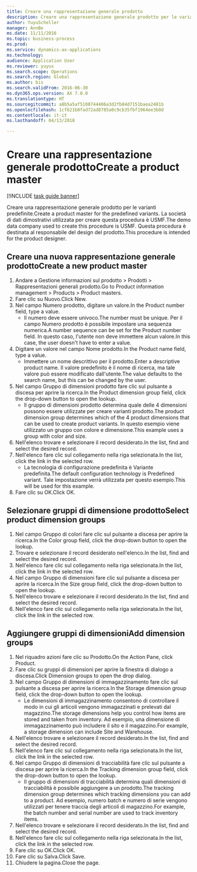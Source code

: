 ```yaml
--- 
title: Creare una rappresentazione generale prodotto
description: Creare una rappresentazione generale prodotto per le varianti predefinite.
author: YuyuScheller
manager: AnnBe
ms.date: 11/11/2016
ms.topic: business-process
ms.prod: 
ms.service: dynamics-ax-applications
ms.technology: 
audience: Application User
ms.reviewer: yuyus
ms.search.scope: Operations
ms.search.region: Global
ms.author: bis
ms.search.validFrom: 2016-06-30
ms.dyn365.ops.version: AX 7.0.0
ms.translationtype: HT
ms.sourcegitcommit: a8b5a5af5108744406a3d2fb84d7151baea2481b
ms.openlocfilehash: 1cf621b0fad72ad8785a0c9cb35fbf1964ee3b0d
ms.contentlocale: it-it
ms.lasthandoff: 04/13/2018

---
```

# <a name="create-a-product-master"></a><span data-ttu-id="845bd-103">Creare una rappresentazione generale prodotto</span><span class="sxs-lookup"><span data-stu-id="845bd-103">Create a product master</span></span>

[!INCLUDE [task guide banner](../../includes/task-guide-banner.md)]

<span data-ttu-id="845bd-104">Creare una rappresentazione generale prodotto per le varianti predefinite.</span><span class="sxs-lookup"><span data-stu-id="845bd-104">Create a product master for the predefined variants.</span></span> <span data-ttu-id="845bd-105">La società di dati dimostrativi utilizzata per creare questa procedura è USMF.</span><span class="sxs-lookup"><span data-stu-id="845bd-105">The demo data company used to create this procedure is USMF.</span></span> <span data-ttu-id="845bd-106">Questa procedura è destinata al responsabile del design del prodotto.</span><span class="sxs-lookup"><span data-stu-id="845bd-106">This procedure is intended for the product designer.</span></span>


## <a name="create-a-new-product-master"></a><span data-ttu-id="845bd-107">Creare una nuova rappresentazione generale prodotto</span><span class="sxs-lookup"><span data-stu-id="845bd-107">Create a new product master</span></span>
1. <span data-ttu-id="845bd-108">Andare a Gestione informazioni sul prodotto > Prodotti > Rappresentazioni generali prodotto.</span><span class="sxs-lookup"><span data-stu-id="845bd-108">Go to Product information management > Products > Product masters.</span></span>
2. <span data-ttu-id="845bd-109">Fare clic su Nuovo.</span><span class="sxs-lookup"><span data-stu-id="845bd-109">Click New.</span></span>
3. <span data-ttu-id="845bd-110">Nel campo Numero prodotto, digitare un valore.</span><span class="sxs-lookup"><span data-stu-id="845bd-110">In the Product number field, type a value.</span></span>
    * <span data-ttu-id="845bd-111">Il numero deve essere univoco.</span><span class="sxs-lookup"><span data-stu-id="845bd-111">The number must be unique.</span></span> <span data-ttu-id="845bd-112">Per il campo Numero prodotto è possibile impostare una sequenza numerica.</span><span class="sxs-lookup"><span data-stu-id="845bd-112">A number sequence can be set for the Product number field.</span></span> <span data-ttu-id="845bd-113">In questo caso, l'utente non deve immettere alcun valore.</span><span class="sxs-lookup"><span data-stu-id="845bd-113">In this case, the user doesn't have to enter a value.</span></span>  
4. <span data-ttu-id="845bd-114">Digitare un valore nel campo Nome prodotto.</span><span class="sxs-lookup"><span data-stu-id="845bd-114">In the Product name field, type a value.</span></span>
    * <span data-ttu-id="845bd-115">Immettere un nome descrittivo per il prodotto.</span><span class="sxs-lookup"><span data-stu-id="845bd-115">Enter a descriptive product name.</span></span> <span data-ttu-id="845bd-116">Il valore predefinito è il nome di ricerca, ma tale valore può essere modificato dall'utente.</span><span class="sxs-lookup"><span data-stu-id="845bd-116">The value defaults to the search name, but this can be changed by the user.</span></span>  
5. <span data-ttu-id="845bd-117">Nel campo Gruppo di dimensioni prodotto fare clic sul pulsante a discesa per aprire la ricerca.</span><span class="sxs-lookup"><span data-stu-id="845bd-117">In the Product dimension group field, click the drop-down button to open the lookup.</span></span>
    * <span data-ttu-id="845bd-118">Il gruppo di dimensioni prodotto determina quale delle 4 dimensioni possono essere utilizzate per creare varianti prodotto.</span><span class="sxs-lookup"><span data-stu-id="845bd-118">The product dimension group determines which of the 4 product dimensions that can be used to create product variants.</span></span> <span data-ttu-id="845bd-119">In questo esempio viene utilizzato un gruppo con colore e dimensione.</span><span class="sxs-lookup"><span data-stu-id="845bd-119">This example uses a group with color and size.</span></span>  
6. <span data-ttu-id="845bd-120">Nell'elenco trovare e selezionare il record desiderato.</span><span class="sxs-lookup"><span data-stu-id="845bd-120">In the list, find and select the desired record.</span></span>
7. <span data-ttu-id="845bd-121">Nell'elenco fare clic sul collegamento nella riga selezionata.</span><span class="sxs-lookup"><span data-stu-id="845bd-121">In the list, click the link in the selected row.</span></span>
    * <span data-ttu-id="845bd-122">La tecnologia di configurazione predefinita è Variante predefinita.</span><span class="sxs-lookup"><span data-stu-id="845bd-122">The default configuration technology is Predefined variant.</span></span> <span data-ttu-id="845bd-123">Tale impostazione verrà utilizzata per questo esempio.</span><span class="sxs-lookup"><span data-stu-id="845bd-123">This will be used for this example.</span></span>  
8. <span data-ttu-id="845bd-124">Fare clic su OK.</span><span class="sxs-lookup"><span data-stu-id="845bd-124">Click OK.</span></span>

## <a name="select-product-dimension-groups"></a><span data-ttu-id="845bd-125">Selezionare gruppi di dimensione prodotto</span><span class="sxs-lookup"><span data-stu-id="845bd-125">Select product dimension groups</span></span>
1. <span data-ttu-id="845bd-126">Nel campo Gruppo di colori fare clic sul pulsante a discesa per aprire la ricerca.</span><span class="sxs-lookup"><span data-stu-id="845bd-126">In the Color group field, click the drop-down button to open the lookup.</span></span>
2. <span data-ttu-id="845bd-127">Trovare e selezionare il record desiderato nell'elenco.</span><span class="sxs-lookup"><span data-stu-id="845bd-127">In the list, find and select the desired record.</span></span>
3. <span data-ttu-id="845bd-128">Nell'elenco fare clic sul collegamento nella riga selezionata.</span><span class="sxs-lookup"><span data-stu-id="845bd-128">In the list, click the link in the selected row.</span></span>
4. <span data-ttu-id="845bd-129">Nel campo Gruppo di dimensioni fare clic sul pulsante a discesa per aprire la ricerca.</span><span class="sxs-lookup"><span data-stu-id="845bd-129">In the Size group field, click the drop-down button to open the lookup.</span></span>
5. <span data-ttu-id="845bd-130">Nell'elenco trovare e selezionare il record desiderato.</span><span class="sxs-lookup"><span data-stu-id="845bd-130">In the list, find and select the desired record.</span></span>
6. <span data-ttu-id="845bd-131">Nell'elenco fare clic sul collegamento nella riga selezionata.</span><span class="sxs-lookup"><span data-stu-id="845bd-131">In the list, click the link in the selected row.</span></span>

## <a name="add-dimension-groups"></a><span data-ttu-id="845bd-132">Aggiungere gruppi di dimensioni</span><span class="sxs-lookup"><span data-stu-id="845bd-132">Add dimension groups</span></span>
1. <span data-ttu-id="845bd-133">Nel riquadro azioni fare clic su Prodotto.</span><span class="sxs-lookup"><span data-stu-id="845bd-133">On the Action Pane, click Product.</span></span>
2. <span data-ttu-id="845bd-134">Fare clic su gruppi di dimensioni per aprire la finestra di dialogo a discesa.</span><span class="sxs-lookup"><span data-stu-id="845bd-134">Click Dimension groups to open the drop dialog.</span></span>
3. <span data-ttu-id="845bd-135">Nel campo Gruppo di dimensioni di immagazzinamento fare clic sul pulsante a discesa per aprire la ricerca.</span><span class="sxs-lookup"><span data-stu-id="845bd-135">In the Storage dimension group field, click the drop-down button to open the lookup.</span></span>
    * <span data-ttu-id="845bd-136">Le dimensioni di immagazzinamento consentono di controllare il modo in cui gli articoli vengono immagazzinati e prelevati dal magazzino.</span><span class="sxs-lookup"><span data-stu-id="845bd-136">The storage dimensions help you control how items are stored and taken from inventory.</span></span> <span data-ttu-id="845bd-137">Ad esempio, una dimensione di immagazzinamento può includere il sito e il magazzino.</span><span class="sxs-lookup"><span data-stu-id="845bd-137">For example, a storage dimension can include Site and Warehouse.</span></span>  
4. <span data-ttu-id="845bd-138">Nell'elenco trovare e selezionare il record desiderato.</span><span class="sxs-lookup"><span data-stu-id="845bd-138">In the list, find and select the desired record.</span></span>
5. <span data-ttu-id="845bd-139">Nell'elenco fare clic sul collegamento nella riga selezionata.</span><span class="sxs-lookup"><span data-stu-id="845bd-139">In the list, click the link in the selected row.</span></span>
6. <span data-ttu-id="845bd-140">Nel campo Gruppo di dimensioni di tracciabilità fare clic sul pulsante a discesa per aprire la ricerca.</span><span class="sxs-lookup"><span data-stu-id="845bd-140">In the Tracking dimension group field, click the drop-down button to open the lookup.</span></span>
    * <span data-ttu-id="845bd-141">Il gruppo di dimensioni di tracciabilità determina quali dimensioni di tracciabilità è possibile aggiungere a un prodotto.</span><span class="sxs-lookup"><span data-stu-id="845bd-141">The tracking dimension group determines which tracking dimensions you can add to a product.</span></span> <span data-ttu-id="845bd-142">Ad esempio, numero batch e numero di serie vengono utilizzati per tenere traccia degli articoli di magazzino.</span><span class="sxs-lookup"><span data-stu-id="845bd-142">For example, the batch number and serial number are used to track inventory items.</span></span>  
7. <span data-ttu-id="845bd-143">Nell'elenco trovare e selezionare il record desiderato.</span><span class="sxs-lookup"><span data-stu-id="845bd-143">In the list, find and select the desired record.</span></span>
8. <span data-ttu-id="845bd-144">Nell'elenco fare clic sul collegamento nella riga selezionata.</span><span class="sxs-lookup"><span data-stu-id="845bd-144">In the list, click the link in the selected row.</span></span>
9. <span data-ttu-id="845bd-145">Fare clic su OK.</span><span class="sxs-lookup"><span data-stu-id="845bd-145">Click OK.</span></span>
10. <span data-ttu-id="845bd-146">Fare clic su Salva.</span><span class="sxs-lookup"><span data-stu-id="845bd-146">Click Save.</span></span>
11. <span data-ttu-id="845bd-147">Chiudere la pagina.</span><span class="sxs-lookup"><span data-stu-id="845bd-147">Close the page.</span></span>


